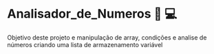 # Analisador_de_Numeros :page_with_curl: :computer:
Objetivo deste projeto e manipulação de array, condições e analise de números criando uma lista de armazenamento variável
